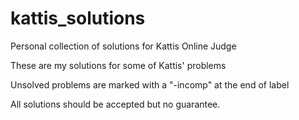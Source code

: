 # kattis_solutions
Personal collection of solutions for Kattis Online Judge

These are my solutions for some of Kattis' problems

Unsolved problems are marked with a "-incomp" at the end of label

All solutions should be accepted but no guarantee.

